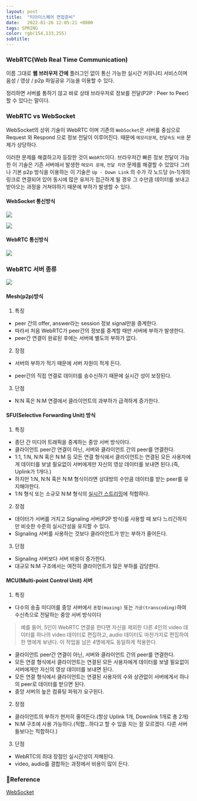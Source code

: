 ```yaml
---
layout: post
title:  "티아이스퀘어 면접준비"
date:   2022-01-26 12:05:21 +0800
tags: SPRING
color: rgb(154,133,255)
subtitle:
--- 
```





### WebRTC(Web Real Time Communication)
이름 그대로 **웹 브러우저 간에** 플러그인 없이 통신 가능한 실시간 커뮤니티 서비스이며
음성 / 영상 / p2p 파일공유 기능을 이용할 수 있다.

정리하면 서버를 통하기 않고 바로 상태 브라우저로 정보를 전달(P2P : Peer to Peer)할 수 있다는 말이다.

### WebRTC vs WebSocket

WebSocket의 상위 기술이 WebRTC 이며 기존의 `WebSocket`은 서버를 중심으로 Request 와 Respond 으로 정보 전달이
이루어진다. 때문에 `메모리문제`, `전달속도` `비용` 문제가 상당하다.

이러한 문제를 해결하고자 등장한 것이 `WebRTC`이다.
브라우저간 빠른 정보 전달이 가능한 이 기술은 기존 서버에서 발생한 `메모리 문제`, `전달 지연` 문제를 해결할 수 있었다
그러나 기본 p2p 방식을 이용하는 이 기술은 `Up - Down Link` 의 수가 각 노드당 (n-1)개의 링크로 연결되어 있어
동시에 많은 유저가 접근하게 될 경우 그 수만큼 데이터를 보내고 받아오는 과정을 거쳐야하기 때문에 부하가 발생할 수 있다.


#### WebSocket 통신방식


![](https://www.baeldung.com/wp-content/uploads/2019/12/webrtc-2-1.png)

![](https://www.baeldung.com/wp-content/uploads/2019/12/webrtc-2-2.png)



#### WebRTC 통신방식


![](https://www.baeldung.com/wp-content/uploads/2019/12/webrtc-2-3.png)



### WebRTC 서버 종류
![](https://millo-l.github.io/static/017a91d3df72ed6117dcdb47fab3c810/1c1a4/webrtc-server.png)

#### Mesh(p2p)방식

1. 특징

* peer 간의 offer, answer라는 session 정보 signal만을 중계한다.
* 따라서 처음 WebRTC가 peer간의 정보를 중계할 때만 서버에 부하가 발생한다.
* peer간 연결이 완료된 후에는 서버에 별도의 부하가 없다.

2. 장점

* 서버의 부하가 적기 때문에 서버 자원이 적게 든다.

* peer간의 직접 연결로 데이터를 송수신하기 때문에 실시간 성이 보장된다.

3. 단점

* N:N 혹은 N:M 연결에서 클라이언트의 과부하가 급격하게 증가한다.

####  SFU(Selective Forwarding Unit) 방식

1. 특징

* 종단 간 미디어 트래픽을 중계하는 중앙 서버 방식이다.
* 클라이언트 peer간 연결이 아닌, 서버와 클라이언트 간의 peer를 연결한다.
* 1:1, 1:N, N:N 혹은 N:M 등 모든 연결 형식에서 클라이언트는 연결된 모든 사용자에게 데이터를 보낼 필요없이 서버에게만 자신의 영상 데이터를 보내면 된다.(즉, Uplink가 1개다.)
* 하지만 1:N, N:N 혹은 N:M 형식이라면 상대방의 수만큼 데이터를 받는 peer를 유지해야한다.
* 1:N 형식 또는 소규모 N:M 형식의 <u>실시간 스트리밍</u>에 적합하다.

2. 장점

* 데이터가 서버를 거치고 Signaling 서버(P2P 방식)를 사용할 때 보다 느리긴하지만 비슷한 수준의 실시간성을 유지할 수 있다.
* Signaling 서버를 사용하는 것보다 클라이언트가 받는 부하가 줄어든다.

3. 단점

* Signaling 서버보다 서버 비용이 증가한다.
* 대규모 N:M 구조에서는 여전히 클라이언트가 많은 부하를 감당한다.


#### MCU(Multi-point Control Unit) 서버

1. 특징

* 다수의 송출 미디어를 중앙 서버에서 `혼합(muxing)` 또는 `가공(transcoding)`하여 수신측으로 전달하는 중앙 서버 방식이다
> 예를 들어,
> 5인이 WebRTC 연결을 한다면 자신을 제외한 다른 4인의 video 데이터를 하나의 video 데이터로 편집하고,
> audio 데이터도 마찬가지로 편집하여 한 명에게 보낸다. 이 작업을 남은 4명에게도 동일하게 적용한다.

* 클라이언트 peer간 연결이 아닌, 서버와 클라이언트 간의 peer를 연결한다.
* 모든 연결 형식에서 클라이언트는 연결된 모든 사용자에게 데이터를 보낼 필요없이 서버에게만 자신의 영상 데이터를 보내면 된다.
* 모든 연결 형식에서 클라이언트는 연결된 사용자의 수와 상관없이 서버에게서 하나의 peer로 데이터를 받으면 된다.
* 중앙 서버의 높은 컴퓨팅 파워가 요구된다.

2. 장점

* 클라이언트의 부하가 현저히 줄어든다.(항상 Uplink 1개, Downlink 1개로 총 2개)
* N:M 구조에 사용 가능하다.(적합...하다고 할 수 있을 지는 잘 모르겠다. 다른 서버들보다는 적합하다.)

3. 단점

* WebRTC의 최대 장점인 실시간성이 저해된다.
* video, audio를 결합하는 과정에서 비용이 많이 든다.



### 🧾Reference
[WebSocket](https://millo-l.github.io/WebRTC-%EA%B5%AC%ED%98%84-%EB%B0%A9%EC%8B%9D-Mesh-SFU-MCU/)